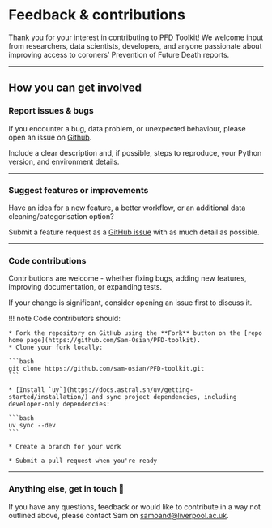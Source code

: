 # Feedback & contributions

Thank you for your interest in contributing to PFD Toolkit! We welcome input from researchers, data scientists, developers, and anyone passionate about improving access to coroners’ Prevention of Future Death reports.

---

## How you can get involved

### Report issues & bugs 

If you encounter a bug, data problem, or unexpected behaviour, please open an issue on [Github](https://github.com/Sam-Osian/PFD-toolkit/issues).

Include a clear description and, if possible, steps to reproduce, your Python version, and environment details.

---

### Suggest features or improvements 

Have an idea for a new feature, a better workflow, or an additional data cleaning/categorisation option?

Submit a feature request as a [GitHub issue](https://github.com/Sam-Osian/PFD-toolkit/issues) with as much detail as possible.

---

### Code contributions

Contributions are welcome - whether fixing bugs, adding new features, improving documentation, or expanding tests.

If your change is significant, consider opening an issue first to discuss it.

!!! note
    Code contributors should: 

    * Fork the repository on GitHub using the **Fork** button on the [repo home page](https://github.com/Sam-Osian/PFD-toolkit).
    * Clone your fork locally:

    ```bash
    git clone https://github.com/sam-osian/PFD-toolkit.git
    ```

    * [Install `uv`](https://docs.astral.sh/uv/getting-started/installation/) and sync project dependencies, including developer-only dependencies:

    ```bash
    uv sync --dev
    ```

    * Create a branch for your work

    * Submit a pull request when you're ready


---

### Anything else, get in touch 💬

If you have any questions, feedback or would like to contribute in a way not outlined above, please contact Sam on samoand@liverpool.ac.uk.
